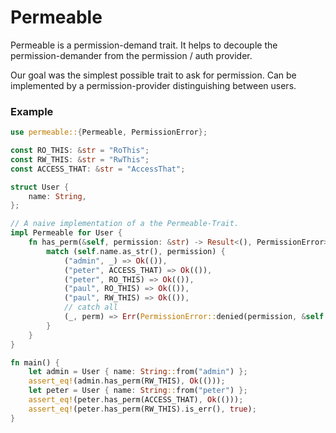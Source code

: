 # Permeable

Permeable is a permission-demand trait. It helps to decouple the permission-demander from the permission / auth provider.

Our goal was the simplest possible trait to ask for permission. Can be implemented by a permission-provider
distinguishing between users.

### Example

```rust
use permeable::{Permeable, PermissionError};

const RO_THIS: &str = "RoThis";
const RW_THIS: &str = "RwThis";
const ACCESS_THAT: &str = "AccessThat";

struct User {
    name: String,
};

// A naive implementation of a the Permeable-Trait.
impl Permeable for User {
    fn has_perm(&self, permission: &str) -> Result<(), PermissionError> {
        match (self.name.as_str(), permission) {
            ("admin", _) => Ok(()),
            ("peter", ACCESS_THAT) => Ok(()),
            ("peter", RO_THIS) => Ok(()),
            ("paul", RO_THIS) => Ok(()),
            ("paul", RW_THIS) => Ok(()),
            // catch all
            (_, perm) => Err(PermissionError::denied(permission, &self.name)),
        }
    }
}

fn main() {
    let admin = User { name: String::from("admin") };
    assert_eq!(admin.has_perm(RW_THIS), Ok(()));
    let peter = User { name: String::from("peter") };
    assert_eq!(peter.has_perm(ACCESS_THAT), Ok(()));
    assert_eq!(peter.has_perm(RW_THIS).is_err(), true);
}
```
